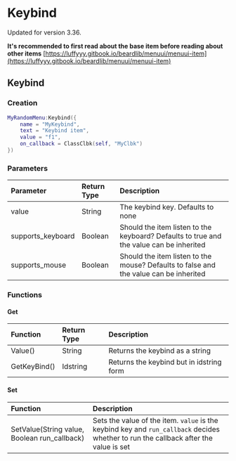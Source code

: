 # Keybind

Updated for version 3.36.

**It's recommended to first read about the base item before reading about other items** [https://luffyyy.gitbook.io/beardlib/menuui/menuui-item](https://luffyyy.gitbook.io/beardlib/menuui/menuui-item)

## Keybind

### Creation

```lua
MyRandomMenu:Keybind({
    name = "MyKeybind",
    text = "Keybind item",
    value = "f1",
    on_callback = ClassClbk(self, "MyClbk")
})
```

### Parameters

| Parameter | Return Type | Description |
| :--- | :--- | :--- |
| value | String | The keybind key. Defaults to none |
| supports\_keyboard | Boolean | Should the item listen to the keyboard? Defaults to true and the value can be inherited |
| supports\_mouse | Boolean | Should the item listen to the mouse? Defaults to false and the value can be inherited |

### Functions

#### Get

| Function | Return Type | Description |
| :--- | :--- | :--- |
| Value\(\) | String | Returns the keybind as a string |
| GetKeyBind\(\) | Idstring | Returns the keybind but in idstring form |

#### Set

| Function | Description |
| :--- | :--- |
| SetValue\(String value, Boolean run\_callback\) | Sets the value of the item. `value` is the keybind key and `run_callback` decides whether to run the callback after the value is set |

